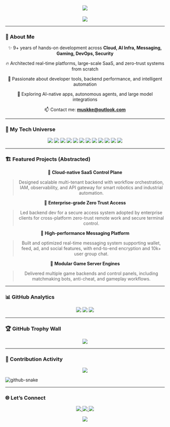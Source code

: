 <h1 align="center">
  <img src="https://readme-typing-svg.herokuapp.com?font=Fira+Code&size=28&duration=3000&pause=1000&color=00FFD5&center=true&vCenter=true&width=1000&lines=Hi%2C+I'm+MuskKe+%F0%9F%91%8B;Tech+Builder+%2F+AI+Explorer+%2F+Cloud+Native+Engineer;9+Years+in+Dev+Craft+%2B+Infra+%2B+IM+%2B+Security+%2B+Games" />
</h1>

<p align="center">
  <img src="https://capsule-render.vercel.app/api?type=waving&height=120&color=0:00FFC6,100:7F00FF&text=Welcome%20to%20MuskKe's%20World&fontAlign=50&fontSize=32&fontColor=ffffff" />
</p>

---

### 🧠 About Me

<div align="center">

✨ 9+ years of hands-on development across **Cloud, AI Infra, Messaging, Gaming, DevOps, Security**

🔥 Architected real-time platforms, large-scale SaaS, and zero-trust systems from scratch

🌌 Passionate about developer tools, backend performance, and intelligent automation

🌱 Exploring AI-native apps, autonomous agents, and large model integrations

📫 Contact me: **muskke@outlook.com**

</div>

---

### 🚀 My Tech Universe

<div align="center">

<img src="https://img.shields.io/badge/-Golang-00ADD8?style=for-the-badge&logo=go&logoColor=white" />
<img src="https://img.shields.io/badge/-C%2B%2B-00599C?style=for-the-badge&logo=c%2B%2B&logoColor=white" />
<img src="https://img.shields.io/badge/-Python-3776AB?style=for-the-badge&logo=python&logoColor=white" />
<img src="https://img.shields.io/badge/-FastAPI-009688?style=for-the-badge&logo=fastapi&logoColor=white" />
<img src="https://img.shields.io/badge/-Kubernetes-326CE5?style=for-the-badge&logo=kubernetes&logoColor=white" />
<img src="https://img.shields.io/badge/-Docker-2496ED?style=for-the-badge&logo=docker&logoColor=white" />
<img src="https://img.shields.io/badge/-MongoDB-47A248?style=for-the-badge&logo=mongodb&logoColor=white" />
<img src="https://img.shields.io/badge/-Kafka-231F20?style=for-the-badge&logo=apachekafka&logoColor=white" />
<img src="https://img.shields.io/badge/-Redis-DC382D?style=for-the-badge&logo=redis&logoColor=white" />
<img src="https://img.shields.io/badge/-gRPC-0080FF?style=for-the-badge&logo=grpc&logoColor=white" />
<img src="https://img.shields.io/badge/-OpenTelemetry-000?style=for-the-badge&logo=opentelemetry&logoColor=white" />
<img src="https://img.shields.io/badge/-CI%2FCD-0A0?style=for-the-badge&logo=githubactions&logoColor=white" />

</div>

---

### 🏗️ Featured Projects (Abstracted)

<div align="center">

📡 **Cloud-native SaaS Control Plane**  
> Designed scalable multi-tenant backend with workflow orchestration, IAM, observability, and API gateway for smart robotics and industrial automation.

🧠 **Enterprise-grade Zero Trust Access**  
> Led backend dev for a secure access system adopted by enterprise clients for cross-platform zero-trust remote work and secure terminal control.

💬 **High-performance Messaging Platform**  
> Built and optimized real-time messaging system supporting wallet, feed, ad, and social features, with end-to-end encryption and 10k+ user group chat.

🧩 **Modular Game Server Engines**  
> Delivered multiple game backends and control panels, including matchmaking bots, anti-cheat, and gameplay workflows.

</div>

---

### 📊 GitHub Analytics

<div align="center">
  <img src="https://github-readme-stats.vercel.app/api?username=muskke&show_icons=true&theme=radical&hide_title=false&hide=issues" />
  <img src="https://github-readme-streak-stats.herokuapp.com?user=muskke&theme=radical" />
  <img src="https://github-readme-stats.vercel.app/api/top-langs/?username=muskke&layout=compact&theme=radical" />
</div>

---

### 🏆 GitHub Trophy Wall

<p align="center">
  <img src="https://github-profile-trophy.vercel.app/?username=muskke&theme=radical&column=7" />
</p>

---

### 🐍 Contribution Activity

<p align="center">
  <img src="https://raw.githubusercontent.com/muskke/muskke/output/github-contribution-grid-snake.svg" />
</p>
<!-- Snake Code Contribution Map 贪吃蛇代码贡献图 -->
  <picture>
    <source media="(prefers-color-scheme: dark)" srcset="https://cdn.jsdelivr.net/gh/muskke/muskke/profile-snake-contrib/github-contribution-grid-snake-dark.svg" />
    <source media="(prefers-color-scheme: light)" srcset="https://cdn.jsdelivr.net/gh/muskke/muskke/profile-snake-contrib/github-contribution-grid-snake.svg" />
    <img alt="github-snake" src="https://cdn.jsdelivr.net/gh/muskke/muskke/profile-snake-contrib/github-contribution-grid-snake-dark.svg" />
  </picture>

---

### 🌐 Let’s Connect

<div align="center">
  <a href="https://x.com/musk_ke" target="_blank">
    <img src="https://img.shields.io/badge/X-1DA1F2?logo=twitter&logoColor=white&style=for-the-badge" />
  </a>
  <a href="mailto:muskke@outlook.com">
    <img src="https://img.shields.io/badge/Email-EA4335?logo=gmail&logoColor=white&style=for-the-badge" />
  </a>
  <a href="https://github.com/muskke">
    <img src="https://img.shields.io/badge/GitHub-181717?logo=github&logoColor=white&style=for-the-badge" />
  </a>
</div>

<p align="center">
  <img src="https://capsule-render.vercel.app/api?type=waving&height=100&color=0:7F00FF,100:00FFC6&section=footer" />
</p>
